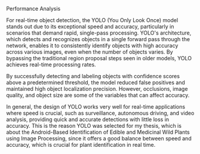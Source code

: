 Performance Analysis


For real-time object detection, the YOLO (You Only Look Once) model stands out due to its exceptional speed and accuracy, particularly in scenarios that demand rapid, single-pass processing. YOLO's architecture, which detects and recognizes objects in a single forward pass through the network, enables it to consistently identify objects with high accuracy across various images, even when the number of objects varies. By bypassing the traditional region proposal steps seen in older models, YOLO achieves real-time processing rates.


By successfully detecting and labeling objects with confidence scores above a predetermined threshold, the model reduced false positives and maintained high object localization precision. However, occlusions, image quality, and object size are some of the variables that can affect accuracy.


In general, the design of YOLO works very well for real-time applications where speed is crucial, such as surveillance, autonomous driving, and video analysis, providing quick and accurate detections with little loss in accuracy. This is the reason YOLO was selected for my thesis, which is about the Android-Based Identification of Edible and Medicinal Wild Plants using Image Processing, since it offers a good balance between speed and accuracy, which is crucial for plant identification in real time.


